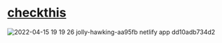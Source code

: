 # [checkthis](https://jolly-hawking-aa95fb.netlify.app)

![2022-04-15 19 19 26 jolly-hawking-aa95fb netlify app dd10adb734d2](https://user-images.githubusercontent.com/11819124/163606631-a52f3023-a8e6-4ec7-8a8d-e0f1414e878d.jpg)
